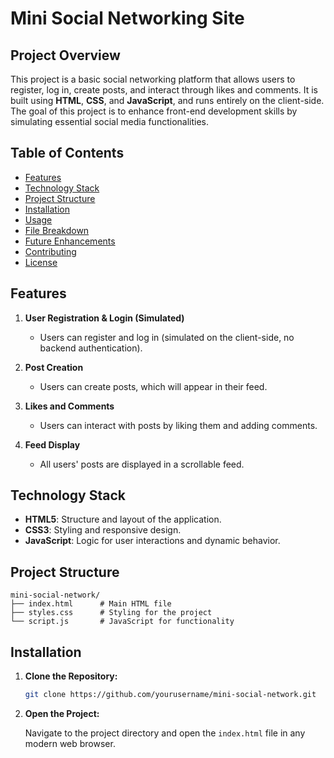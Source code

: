 # Mini Social Networking Site


## Project Overview


This project is a basic social networking platform that allows users to register, log in, create posts, and interact through likes and comments. It is built using **HTML**, **CSS**, and **JavaScript**, and runs entirely on the client-side. The goal of this project is to enhance front-end development skills by simulating essential social media functionalities.


## Table of Contents


- [Features](#features)
- [Technology Stack](#technology-stack)
- [Project Structure](#project-structure)
- [Installation](#installation)
- [Usage](#usage)
- [File Breakdown](#file-breakdown)
- [Future Enhancements](#future-enhancements)
- [Contributing](#contributing)
- [License](#license)


## Features


1. **User Registration & Login (Simulated)**
   - Users can register and log in (simulated on the client-side, no backend authentication).
   
2. **Post Creation**
   - Users can create posts, which will appear in their feed.
   
3. **Likes and Comments**
   - Users can interact with posts by liking them and adding comments.
   
4. **Feed Display**
   - All users' posts are displayed in a scrollable feed.


## Technology Stack


- **HTML5**: Structure and layout of the application.
- **CSS3**: Styling and responsive design.
- **JavaScript**: Logic for user interactions and dynamic behavior.


## Project Structure


```
mini-social-network/
├── index.html      # Main HTML file
├── styles.css      # Styling for the project
└── script.js       # JavaScript for functionality
```


## Installation


1. **Clone the Repository:**


   ```bash
   git clone https://github.com/yourusername/mini-social-network.git
   ```


2. **Open the Project:**


   Navigate to the project directory and open the `index.html` file in any modern web browser.


